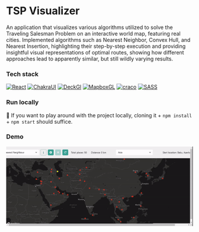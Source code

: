 # TSP Visualizer

An application that visualizes various algorithms utilized to solve the Traveling Salesman Problem on an interactive world map, featuring real cities. Implemented algorithms such as Nearest Neighbor, Convex Hull, and Nearest Insertion, highlighting their step-by-step execution and providing insightful visual representations of optimal routes, showing how different approaches lead to apparently similar, but still wildly varying results.

### Tech stack

[![React](https://img.shields.io/badge/React-17.0.2-blue)](https://reactjs.org/)
[![ChakraUI](https://img.shields.io/badge/ChakraUI-1.6.7-blueviolet)](https://chakra-ui.com/)
[![DeckGl](https://img.shields.io/badge/DeckGl-8.5.0-yellow)](https://deck.gl/)
[![MapboxGL](https://img.shields.io/badge/MapboxGL-2.3.1-orange)](https://www.mapbox.com/)
[![craco](https://img.shields.io/badge/craco-6.1.2-green)](https://github.com/gsoft-inc/craco)
[![SASS](https://img.shields.io/badge/SASS-1.35.2-pink)](https://sass-lang.com/)

### Run locally

:rocket: If you want to play around with the project locally, cloning it + `npm install` + `npm start` should suffice.
### Demo
![demogif](https://github.com/mshubham0403/Algo-Atlas/blob/main/Demo/ezgif.com-video-to-gif.gif)